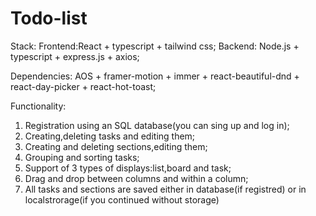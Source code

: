 # Todo-list
Stack:
  Frontend:React + typescript + tailwind css;
  Backend: Node.js + typescript + express.js + axios;

Dependencies: AOS + framer-motion + immer + react-beautiful-dnd + react-day-picker + react-hot-toast;

Functionality:

1) Registration using an SQL database(you can sing up and log in);
2) Creating,deleting tasks and editing them;
3) Creating and deleting sections,editing them;
4) Grouping and sorting tasks;
5) Support of 3 types of displays:list,board and task;
6) Drag and drop between columns and within a column;
7) All tasks and sections are saved either in database(if registred) or in localstrorage(if you continued without storage)


